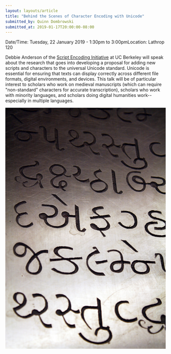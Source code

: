 ```yaml
---
layout: layouts/article
title: "Behind the Scenes of Character Encoding with Unicode"
submitted_by: Quinn Dombrowski
submitted_at: 2019-01-17T20:00:00-08:00
---
```



Date/Time: Tuesday, 22 January 2019 - 1:30pm to 3:00pmLocation: Lathrop 120

Debbie Anderson of the [Script Encoding Initiative](http://www.linguistics.berkeley.edu/sei/index.html) at UC Berkeley will speak about the research that goes into developing a proposal for adding new scripts and characters to the universal Unicode standard. Unicode is essential for ensuring that texts can display correctly across different file formats, digital environments, and devices. This talk will be of particular interest to scholars who work on medieval manuscripts (which can require "non-standard" characters for accurate transcription), scholars who work with minority languages, and scholars doing digital humanities work-- especially in multiple languages.




![](../post-images/4301169963_8d428d86cf_b.jpg)


